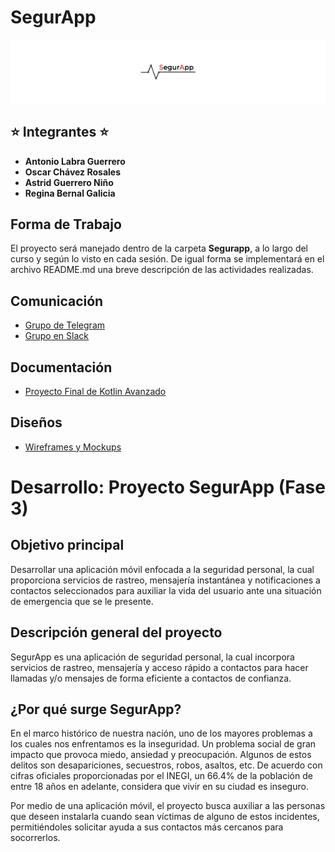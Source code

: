# SegurApp
<p align = "center" style="background-color:#FFFFFF;">
<img width="20%" src="./img/segurapp.png">
</p>

## ⭐ Integrantes ⭐
- **Antonio Labra Guerrero**
- **Oscar Chávez Rosales** 
- **Astrid Guerrero Niño** 
- **Regina Bernal Galicia** 


## Forma de Trabajo

El proyecto será manejado dentro de la carpeta  **Segurapp**, a lo largo del curso y según lo visto en cada sesión.
De igual forma se implementará en el archivo README.md una breve descripción de las actividades realizadas.


## Comunicación
- [Grupo de Telegram](https://t.me/joinchat/ofA0XlzS44tjMzYx)
- [Grupo en Slack](https://beduworkspace.slack.com/archives/C02BTP8SL1M) 

## Documentación
- [Proyecto Final de Kotlin Avanzado](https://docs.google.com/document/d/1SGPDS2SpD3aaOYSw_Aa9AMWqyJBg5N_6/edit?usp=sharing&ouid=108582901697781311746&rtpof=true&sd=true)

## Diseños

- [Wireframes y Mockups](https://www.figma.com/file/xiA0LvmRgZl1jkEX6cJdto/Segurapp)

# Desarrollo: Proyecto SegurApp (Fase 3)

## Objetivo principal

Desarrollar una aplicación móvil enfocada a la seguridad personal, la cual proporciona servicios de rastreo, mensajería instantánea y notificaciones a contactos seleccionados para auxiliar la vida del usuario ante una situación de emergencia que se le presente.

## Descripción general del proyecto

SegurApp es una aplicación de seguridad personal,  la cual incorpora servicios de rastreo, mensajería y acceso rápido a contactos para hacer llamadas y/o mensajes de forma eficiente a contactos de confianza.


## ¿Por qué surge SegurApp?

En el marco histórico de nuestra nación, uno de los mayores problemas a los cuales nos enfrentamos es la inseguridad. Un problema social de gran impacto que provoca miedo, ansiedad y preocupación. 
Algunos de estos delitos son desapariciones, secuestros, robos, asaltos, etc. De acuerdo con cifras oficiales proporcionadas por el INEGI, un 66.4% de la población de entre 18 años en adelante, considera que vivir en su ciudad es inseguro. 

Por medio de una aplicación móvil, el proyecto busca auxiliar a las personas que deseen instalarla cuando sean víctimas de alguno de estos incidentes, permitiéndoles solicitar ayuda a sus contactos más cercanos para socorrerlos.

<!--
## Mockups SegurApp
<p align = "center">
<img width="50%" src="./img/S1_mockups.png">
</p>


## Descripción de las pantallas 

- La primera cuenta con un mapa que permite obtener nuestra ubicación en tiempo real, para activar dicha función se tiene un botón de pánico.
- La segunda es una pantalla de contactos, donde se podrá acceder y agregar contactos de confianza, mismos que serán usados para recibir una notificación en caso de una emergencia.
- La tercera pantalla es un chat, permitiendo comunicar con algunos de los contactos de forma directa, dentro de ella se implementarán diversas funciones y servicios de acceso rápido, dichas funciones se pueden observar en la pantalla cuatro.
- La quinta pantalla muestra un menú, donde se puede acceder a múltiples opciones, como la información general del usuario, mensajes macros (usados al momento de enviar una señal de auxilio) y otras funciones.
- Las ultimas pantallas hacen referencia al registro de la app, mediante un login, además de esta pantalla se pretende crear una de registro. El ultimo mockup muestra un servicio de video llamada, mismo que es accesible mediante la pantalla de chat.
-->

<!--
# Sesión 1: Introducción a Android 🚀

## Postwork 📋

- Definir el proyecto con el que se trabajará durante el módulo.
- Interpretar los lineamientos que integran el proyecto.
- Modelar la idea básica de nuestra aplicación.

## Proyecto 📋

- Definir el proyecto con el que se trabajará durante el módulo.
- Interpretar los lineamientos que integran el proyecto.
- Programar la idea básica de nuestra aplicación.

# Sesión 2: Views 🚀

## Postwork 📋

- Programar la idea básica de nuestra aplicación.
- Implementar nuevas Views al proyecto.

## Proyecto 📋

- Implementar Views al proyecto.
- Crear un formulario.

# Desarrollo 

## Se crearon los formularios principales de la aplicación: 

## Login
El primero es la pantalla login, en el se especifican campos como el correo y la contraseña, asi como un botón de ingresar y registrarse, estos envian a una Activity específica.

<p align = "center">
<img width="50%" src="./img/S2_login.png">
</p>

## Register
El segundo es la pantalla de registro, en el se especifican los datos necesarios del usuario (como el nombre de usuario, correo y contraseña).

<p align = "center">
<img width="50%" src="./img/S2_register.png">
</p>

# Implementaciones Posteriores

## Forgot Password
Se implementaron los formularios restantes de la aplicación, en el caso de la opción de "olvidar contraseña" , se creo mediante un DialogFragment. 

<p align = "center">
<img width="50%" src="./img/S2_forgot_password.png">
</p>

## Porfile Configuration
Se creo otro formulario que es utilizado al momento de registrarse, este es una guia para introducir los datos necesarios, como un mensaje y el número de teléfono.

<p align = "center">
<img width="50%" src="./img/S2_porfile_configuration.png">
</p>

## Safe Contacts
Además, se creo una pantalla para agregar contatos, esta permite añadirlos directamente de nuestra lista personal de contactos, asi como una opción para agregarlos manualmente (para ello, es importante activar los permisos para leer contactos)

<p align = "center">
<img width="50%" src="./img/S2_safe_contacts.png">
</p>


# Sesión 3: Activities y Layouts 🚀

## Postwork 📋

- Orientarse en la implementación de nuevas Activities y sus layouts.

## Proyecto 📋

- Crear un flujo entre Activities.
- Diseñar los layouts de las Activities con ConstraintLayout.

# Desarrollo 

### Nombre de la Aplicación:

> SegurApp V1

## Introducción 

Los dispositivos móviles forman parte de nuestras vidas, podemos reservar boletos de avión, pedir comida, escuchar música, ver vídeos entretenidos, tomar fotografías y muchas otras cosas, hace unas cuantas décadas realizar todo esto con un solo dispositivo era imposible. En la actualidad, los celulares cuentan con múltiples funcionalidades, no obstante, hoy utilizamos el teléfono casi para todo menos para hablar y claro, existen los chats y las redes sociales pero si estuvieras en una situación de riesgo: ¿A quién acudirías?, ¿Contestaría rápido?, ¿Qué tan fácil sería poder hacerlo? Tan solo en México, _el 77.6% de la población dijo sentirse insegura en un cajero público y 63% en el banco durante junio de 2021_, sin dudas, el índice de delincuencia aumenta conforme pasan los años y la seguridad de nuestros seres queridos debe ser una prioridad. Es por esto que decidimos crear **SegurApp**, una aplicación que te pondrá en contacto con personas de tu confianza y/o realizar llamadas de emergencia, tan solo necesitas accionar un botón de auxilio y una alerta será enviada a todos tus contactos de confianza brindándoles tu ubicación actual.

## ¿Cómo funciona la aplicación?

Lo primero que debes hacer es crear una cuenta dentro de nuestro sistema utilizando un correo electrónico y una contraseña.
Después, será necesario configurar tu cuenta. Aquí te pediremos que brindes tu nombre, tu número de teléfono y también que generes una lista de contactos de tu confianza, lo mejor es que puedes buscarlos directamente desde tu tarjeta de contactos (para ver esta lista de contactos en un futuro será necesario contar con tu autorización mediante un PIN que podrás configurar), finalmente, solicitaremos tu permiso para poder acceder a tu ubicación actual y tu red telefónica.
Listo, ¡ahora estás a salvo!, si en algún momento necesitas ayuda podrás presionar un botón de emergencia dentro de nuestra aplicación, o bien, hacerlo directamente desde el área de notificaciones. (es necesario activar la notificación previamente)  
Al accionar el botón de ayuda podrás compartir tu ubicación con todos tus contactos de confianza, además que también podrás chatear con ellos.
En caso que necesites contactar con un servicio de emergencia deberás presionar con larga duración el mismo botón y tu teléfono marcará directamente a emergencias donde un operador estará disponible para poder ayudarte.

## Proceso de Mockups

A continuación se presenta la propuesta desarrollada para poder implementar el flujo de nuestra aplicación

<p align = "center">
<img width="50%" src="./img/S1_mockups.png">
</p>


## Bibliografía

[Percepción de inseguridad en México sube a 66.6% en junio: Inegi](https://www.forbes.com.mx/percepcion-de-inseguridad-en-mexico-sube-a-66-6-en-junio)


# Implementación de código

## Creación de Flujo

Mediante el uso de Intents, se realizó la comunicación entre Activitys y Fragments, de esta forma pusimos en práctica la idea anteriormente mencionada.

<p align = "center">
<img width="50%" src="./img/S3_intents.png">
</p>


# Sesión 4: Listas 🚀

## Postwork 📋

- Aplicar el conocimiento de Listas a la tienda en línea.

## Proyecto 📋

- Aplicar el conocimiento de Listas a nuestro proyecto.

# Desarrollo

Para el desarrollo de este Postwork y Proyecto, se genero un RecyclerView en la vista de contactos, debido a que permite la integración de múltiples objetos dentro de cada elemento de la lista. 

## Item Contact
Se genero un Item para los contactos, mismo que va a ser el molde de la RecyclerView.

<p align = "center">
<img width="50%" src="./img/S4_item_contact.png">
</p>

## Item Messages
De la misma manera, se generó un Item para los mensajes, en el se indica una foto de perfil, un nombre, mensajes y hora del último mensaje.  

<p align = "center">
<img width="50%" src="./img/S4_item_message.png">
</p>

## Fragment Contact
Podemos ver que al poner el RecyclerView con origen al Item contact, nos muestra un preview, de como se va a mostrar dicho Fragment al inflarlo con una lista de contactos.

<p align = "center">
<img width="50%" src="./img/S4_fragment_contact.png">
</p>

## Fragment Message
Al igual que el ejemplo anterior (Fragment Contact) se realizó un proceso simiar, pero utilizando el Item Message.

<p align = "center">
<img width="50%" src="./img/S4_fragment_message.png">
</p>

# Sesión 5: Fragments 🚀

## Postwork 📋

- Orientarse en la implementación de fragments para el proyecto.

## Proyecto 📋

- Modularizar el proyecto mediante Fragments.
- Manejar un flujo entre fragments

# Desarrollo 
Se orientó el proyecto a fragments desde sesiones anteriors, debido a que ofrece algunos beneficios respecto a los Activitys, como lo es el rendimiento. Además de que al implementr un BottomNavigationMenu y dar click, debe permanecer en el mismo Activity, cambiando de Fragment solamente. 

<table>
    <td>
        <tr>
        <img width="25%" src="./img/S5_message_phone.jpg">
        <img width="25%" src="./img/S5_map_phone.jpg">
        <img width="25%" src="./img/S5_contact_phone.jpg">
        </tr>
    </td>
</table>

# Sesión 6: Material Design 🚀

## Postwork 📋

- Recuperar la implementación de Material Design para orientar proyectos Android.

## Proyecto 📋

- Personalizar el tema y estilo del layout mediante Themes y Components de Material Design.
- Agregar un AppBar personalizado a nuestro proyecto.
- Crear un NavigationDrawer para enriquecer de rutas a nuestra aplicación.

# Desarrollo

## Colors

Se definió una lista de colores, en la  siguiente imagen podemos observar el tema por defecto de la app y debajo de ellos se encuentra los colores de la app.

<p align = "center">
<img width="50%" src="./img/S6_colors.png">
</p>

- Blanco: Se definio este color debido a que es una app pensada en ser usada en exteriores, por lo que necesita contrastes sin perder la legibilidad.

- Negro: Este color da contraste al color blanco, además de demostrar la seeriedad de la app. 

- Rojo: Este color esta relacionado directamente como un color de emergencia, es usada en muchos ámbitos de la salud, por ellos su elección.

## Themes

Los colores antes mecionados fueron colocados por default en la sección de temas, esta define los colores principales del proyecto.

<p align = "center">
<img width="50%" src="./img/S6_themes.png">
</p>

# Sesión 7: Menús 🚀

## Postwork 📋

- Implementar un ActionMode de manera flotante.
- Implementar dos clases, una para el manejo de ActionMode de manera Primaria, y otra clase para manejarlo de manera Flotante.

## Proyecto 📋

- Implementar el uso de Menús Contextuales y Menús Flotantes.

# Desarrollo

Se implementaron 2 ActionMode Flotantes, el primero mandará una alerta a los usuarios que tengamos agregados. el segundo permite abrir una Actividad, la cual será utilizado para agregar contactos.
<table>
    <td>
        <tr>
        <img width="25%" src="./img/S7_float_emergency.png">
                <img width="25%" src="./img/S7_float_add.png">
        </tr>
    </td>
</table>

# Sesión 8: Gradle y Preparación para lanzamiento 🚀

## Postwork 📋

- Explicar la implementación de flavors como orientación para un proyecto Android personal.

## Proyecto 📋

- Generar variantes de nuestra aplicación.
Configurar lo básico en gradle.
Hacer pruebas con nuestra aplicación de debug.
Lanzar una versión de Release de nuestra aplicación.
-->


